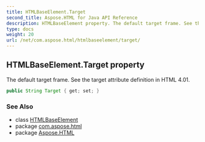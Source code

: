 ```yaml
---
title: HTMLBaseElement.Target
second_title: Aspose.HTML for Java API Reference
description: HTMLBaseElement property. The default target frame. See the target attribute definition in HTML 4.01
type: docs
weight: 20
url: /net/com.aspose.html/htmlbaseelement/target/
---
```

## HTMLBaseElement.Target property

The default target frame. See the target attribute definition in HTML 4.01.

```java
public String Target { get; set; }
```

### See Also

* class [HTMLBaseElement](../)
* package [com.aspose.html](../../htmlbaseelement/)
* package [Aspose.HTML](../../../)
